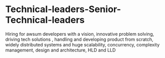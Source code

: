 # Technical-leaders-Senior-Technical-leaders
Hiring for awsum developers with a vision, innovative problem solving, driving tech solutions , handling and developing product from scratch, widely distributed systems and huge scalability, concurrency, complexity management, design and architecture, HLD and LLD
